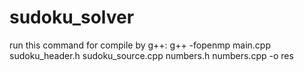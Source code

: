 # sudoku_solver

run this command for compile by g++:
g++ -fopenmp main.cpp sudoku_header.h sudoku_source.cpp numbers.h numbers.cpp -o res
